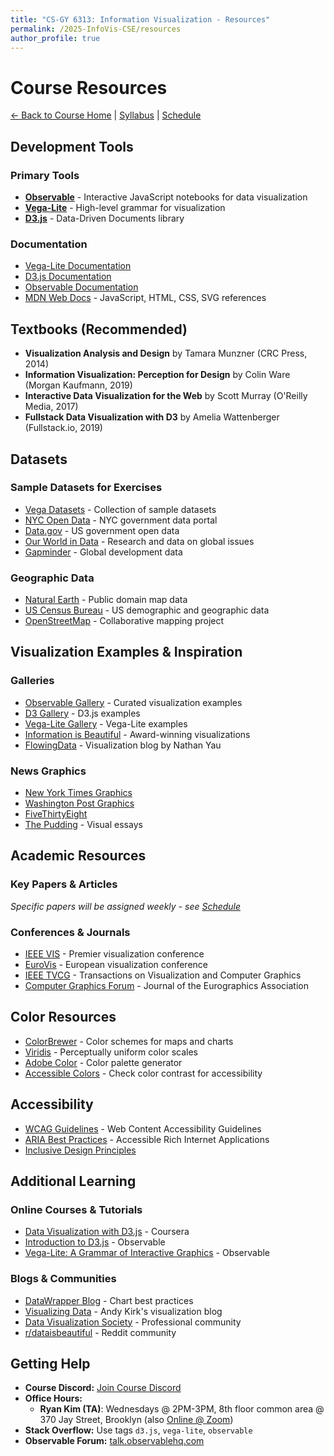 ```yaml
---
title: "CS-GY 6313: Information Visualization - Resources"
permalink: /2025-InfoVis-CSE/resources
author_profile: true
---
```


# Course Resources

[← Back to Course Home](/2025-InfoVis-CSE/) | [Syllabus](/2025-InfoVis-CSE/syllabus) | [Schedule](/2025-InfoVis-CSE/schedule)

## Development Tools

### Primary Tools
- **[Observable](https://observablehq.com/)** - Interactive JavaScript notebooks for data visualization
- **[Vega-Lite](https://vega.github.io/vega-lite/)** - High-level grammar for visualization
- **[D3.js](https://d3js.org/)** - Data-Driven Documents library

### Documentation
- [Vega-Lite Documentation](https://vega.github.io/vega-lite/docs/)
- [D3.js Documentation](https://d3js.org/)
- [Observable Documentation](https://observablehq.com/documentation/)
- [MDN Web Docs](https://developer.mozilla.org/) - JavaScript, HTML, CSS, SVG references

## Textbooks (Recommended)

- **Visualization Analysis and Design** by Tamara Munzner (CRC Press, 2014)
- **Information Visualization: Perception for Design** by Colin Ware (Morgan Kaufmann, 2019)
- **Interactive Data Visualization for the Web** by Scott Murray (O'Reilly Media, 2017)
- **Fullstack Data Visualization with D3** by Amelia Wattenberger (Fullstack.io, 2019)

## Datasets

### Sample Datasets for Exercises
- [Vega Datasets](https://github.com/vega/vega-datasets) - Collection of sample datasets
- [NYC Open Data](https://opendata.cityofnewyork.us/) - NYC government data portal
- [Data.gov](https://www.data.gov/) - US government open data
- [Our World in Data](https://ourworldindata.org/) - Research and data on global issues
- [Gapminder](https://www.gapminder.org/data/) - Global development data

### Geographic Data
- [Natural Earth](https://www.naturalearthdata.com/) - Public domain map data
- [US Census Bureau](https://www.census.gov/data.html) - US demographic and geographic data
- [OpenStreetMap](https://www.openstreetmap.org/) - Collaborative mapping project

## Visualization Examples & Inspiration

### Galleries
- [Observable Gallery](https://observablehq.com/@observablehq/gallery) - Curated visualization examples
- [D3 Gallery](https://observablehq.com/@d3/gallery) - D3.js examples
- [Vega-Lite Gallery](https://vega.github.io/vega-lite/examples/) - Vega-Lite examples
- [Information is Beautiful](https://informationisbeautiful.net/) - Award-winning visualizations
- [FlowingData](https://flowingdata.com/) - Visualization blog by Nathan Yau

### News Graphics
- [New York Times Graphics](https://www.nytimes.com/section/upshot)
- [Washington Post Graphics](https://www.washingtonpost.com/graphics/)
- [FiveThirtyEight](https://fivethirtyeight.com/features/)
- [The Pudding](https://pudding.cool/) - Visual essays

## Academic Resources

### Key Papers & Articles
*Specific papers will be assigned weekly - see [Schedule](/2025-InfoVis-CSE/schedule)*

### Conferences & Journals
- [IEEE VIS](http://ieeevis.org/) - Premier visualization conference
- [EuroVis](https://www.eurovis.org/) - European visualization conference
- [IEEE TVCG](https://www.computer.org/csdl/journal/tg) - Transactions on Visualization and Computer Graphics
- [Computer Graphics Forum](https://onlinelibrary.wiley.com/journal/14678659) - Journal of the Eurographics Association

## Color Resources

- [ColorBrewer](https://colorbrewer2.org/) - Color schemes for maps and charts
- [Viridis](https://cran.r-project.org/web/packages/viridis/vignettes/intro-to-viridis.html) - Perceptually uniform color scales
- [Adobe Color](https://color.adobe.com/) - Color palette generator
- [Accessible Colors](https://accessible-colors.com/) - Check color contrast for accessibility

## Accessibility

- [WCAG Guidelines](https://www.w3.org/WAI/WCAG21/quickref/) - Web Content Accessibility Guidelines
- [ARIA Best Practices](https://www.w3.org/TR/wai-aria-practices-1.1/) - Accessible Rich Internet Applications
- [Inclusive Design Principles](https://inclusivedesignprinciples.org/)

## Additional Learning

### Online Courses & Tutorials
- [Data Visualization with D3.js](https://www.coursera.org/learn/datavisualization) - Coursera
- [Introduction to D3.js](https://observablehq.com/@d3/learn-d3) - Observable
- [Vega-Lite: A Grammar of Interactive Graphics](https://observablehq.com/@uwdata/introduction-to-vega-lite) - Observable

### Blogs & Communities
- [DataWrapper Blog](https://blog.datawrapper.de/) - Chart best practices
- [Visualizing Data](http://www.visualisingdata.com/) - Andy Kirk's visualization blog
- [Data Visualization Society](https://www.datavisualizationsociety.com/) - Professional community
- [r/dataisbeautiful](https://www.reddit.com/r/dataisbeautiful/) - Reddit community

## Getting Help

- **Course Discord:** [Join Course Discord](https://discord.gg/sTEv3PnP)
- **Office Hours:** 
    - **Ryan Kim (TA)**: Wednesdays @ 2PM-3PM, 8th floor common area @ 370 Jay Street, Brooklyn (also [Online @ Zoom](https://nyu.zoom.us/j/92815268504))
- **Stack Overflow:** Use tags `d3.js`, `vega-lite`, `observable`
- **Observable Forum:** [talk.observablehq.com](https://talk.observablehq.com/)